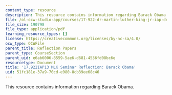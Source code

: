 ```yaml
---
content_type: resource
description: This resource contains information regarding Barack Obama.
file: /ol-ocw-studio-app/courses/17-922-dr-martin-luther-king-jr-iap-design-seminar-january-iap-2013/51fc181e37a970cde9808cb39ee68c46_MIT17_922IAP13_RefPapr6D.pdf
file_size: 190798
file_type: application/pdf
learning_resource_types: []
license: https://creativecommons.org/licenses/by-nc-sa/4.0/
ocw_type: OCWFile
parent_title: Reflection Papers
parent_type: CourseSection
parent_uid: e6ab6006-8559-5ae6-d681-4536fd08bc6e
resourcetype: Document
title: '17.922IAP13 MLK Seminar Reflection: Barack Obama'
uid: 51fc181e-37a9-70cd-e980-8cb39ee68c46
---
```

This resource contains information regarding Barack Obama.